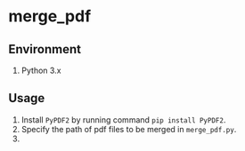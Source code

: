 # merge_pdf

## Environment

1. Python 3.x

## Usage

1. Install `PyPDF2` by running command `pip install PyPDF2`.
2. Specify the path of pdf files to be merged in `merge_pdf.py`.
3. 